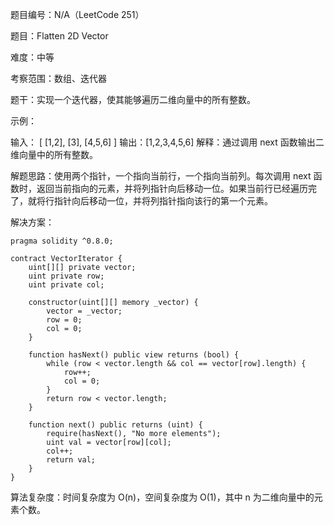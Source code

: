 题目编号：N/A（LeetCode 251）

题目：Flatten 2D Vector

难度：中等

考察范围：数组、迭代器

题干：实现一个迭代器，使其能够遍历二维向量中的所有整数。

示例：

输入：
[
  [1,2],
  [3],
  [4,5,6]
]
输出：[1,2,3,4,5,6]
解释：通过调用 next 函数输出二维向量中的所有整数。

解题思路：使用两个指针，一个指向当前行，一个指向当前列。每次调用 next 函数时，返回当前指向的元素，并将列指针向后移动一位。如果当前行已经遍历完了，就将行指针向后移动一位，并将列指针指向该行的第一个元素。

解决方案：

```
pragma solidity ^0.8.0;

contract VectorIterator {
    uint[][] private vector;
    uint private row;
    uint private col;

    constructor(uint[][] memory _vector) {
        vector = _vector;
        row = 0;
        col = 0;
    }

    function hasNext() public view returns (bool) {
        while (row < vector.length && col == vector[row].length) {
            row++;
            col = 0;
        }
        return row < vector.length;
    }

    function next() public returns (uint) {
        require(hasNext(), "No more elements");
        uint val = vector[row][col];
        col++;
        return val;
    }
}
```

算法复杂度：时间复杂度为 O(n)，空间复杂度为 O(1)，其中 n 为二维向量中的元素个数。